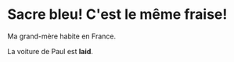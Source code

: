 # Sacre bleu! C'est le même fraise! 

Ma grand-mère habite en France. 

La voiture de Paul est **laid**. 
